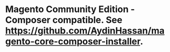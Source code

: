 # Magento Community Edition - Composer compatible. See https://github.com/AydinHassan/magento-core-composer-installer. 

